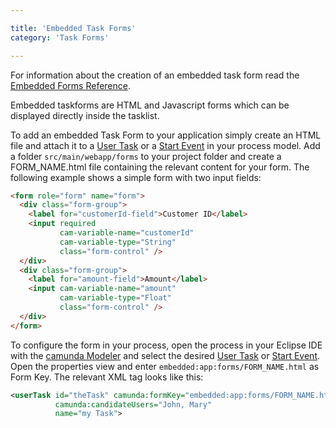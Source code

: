 ```yaml
---

title: 'Embedded Task Forms'
category: 'Task Forms'

---
```


<div class="alert alert-info" role="alert">
  For information about the creation of an embedded task form read the <a
  href="ref:/api-references/embedded-forms/#overview">Embedded Forms Reference</a>.
</div>

Embedded taskforms are HTML and Javascript forms which can be displayed directly inside the
tasklist.

To add an embedded Task Form to your application simply create an HTML file and attach it to a [User
Task](ref:/api-references/bpmn20/#tasks-user-task) or a [Start
Event](ref:/api-references/bpmn20/#events-start-events) in your process model.  Add a folder
`src/main/webapp/forms` to your project folder and create a FORM_NAME.html file containing the
relevant content for your form. The following example shows a simple form with two input fields:

```html
<form role="form" name="form">
  <div class="form-group">
    <label for="customerId-field">Customer ID</label>
    <input required
           cam-variable-name="customerId"
           cam-variable-type="String"
           class="form-control" />
  </div>
  <div class="form-group">
    <label for="amount-field">Amount</label>
    <input cam-variable-name="amount"
           cam-variable-type="Float"
           class="form-control" />
  </div>
</form>
```

To configure the form in your process, open the process in your Eclipse IDE with the <a
href="http://camunda.org/bpmn/tool/">camunda Modeler</a> and select the desired [User
Task](ref:/api-references/bpmn20/#tasks-user-task) or [Start
Event](ref:/api-references/bpmn20/#events-start-events). Open the properties view and enter
`embedded:app:forms/FORM_NAME.html` as Form Key. The relevant XML tag looks like this:

```xml
<userTask id="theTask" camunda:formKey="embedded:app:forms/FORM_NAME.html"
          camunda:candidateUsers="John, Mary"
          name="my Task">
```


